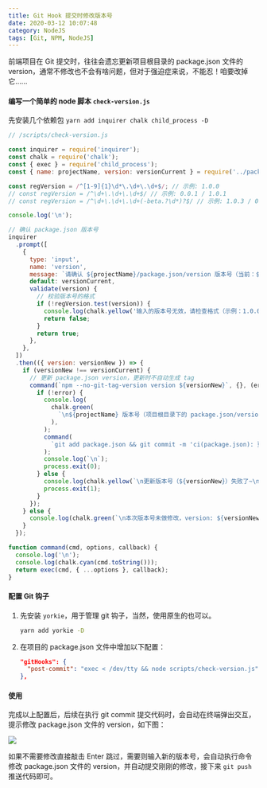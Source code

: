 ```yaml
---
title: Git Hook 提交时修改版本号
date: 2020-03-12 10:07:48
category: NodeJS
tags: [Git, NPM, NodeJS]
---
```


前端项目在 Git 提交时，往往会遗忘更新项目根目录的 package.json 文件的 version，通常不修改也不会有啥问题，但对于强迫症来说，不能忍！咱要改掉它......

#### 编写一个简单的 node 脚本 `check-version.js`

先安装几个依赖包 `yarn add inquirer chalk child_process -D`

```js
// /scripts/check-version.js

const inquirer = require('inquirer');
const chalk = require('chalk');
const { exec } = require('child_process');
const { name: projectName, version: versionCurrent } = require('../package');

const regVersion = /^[1-9]{1}\d*\.\d+\.\d+$/; // 示例: 1.0.0
// const regVersion = /^\d+\.\d+\.\d+$/ // 示例: 0.0.1 / 1.0.1
// const regVersion = /^\d+\.\d+\.\d+(-beta.?\d*)?$/ // 示例: 1.0.3 / 0.0.1-beta / 1.0.0-beta.3

console.log('\n');

// 确认 package.json 版本号
inquirer
  .prompt([
    {
      type: 'input',
      name: 'version',
      message: `请确认 ${projectName}/package.json/version 版本号（当前：${versionCurrent}）：\n`,
      default: versionCurrent,
      validate(version) {
        // 校验版本号的格式
        if (!regVersion.test(version)) {
          console.log(chalk.yellow('输入的版本号无效，请检查格式（示例：1.0.0、2.3.2）'));
          return false;
        }
        return true;
      },
    },
  ])
  .then(({ version: versionNew }) => {
    if (versionNew !== versionCurrent) {
      // 更新 package.json version，更新时不自动生成 tag
      command(`npm --no-git-tag-version version ${versionNew}`, {}, (error, stdout, stderr) => {
        if (!error) {
          console.log(
            chalk.green(
              `\n${projectName} 版本号（项目根目录下的 package.json/version）更新成功，version: ${versionNew} ！`,
            ),
          );
          command(
            `git add package.json && git commit -m 'ci(package.json): 更新项目版本号为：${versionNew}'`,
          );
          console.log(`\n`);
          process.exit(0);
        } else {
          console.log(chalk.yellow(`\n更新版本号（${versionNew}）失败了~\n`));
          process.exit(1);
        }
      });
    } else {
      console.log(chalk.green(`\n本次版本号未做修改，version: ${versionNew} ！\n`));
    }
  });

function command(cmd, options, callback) {
  console.log('\n');
  console.log(chalk.cyan(cmd.toString()));
  return exec(cmd, { ...options }, callback);
}
```

#### 配置 Git 钩子

1. 先安装 `yorkie`，用于管理 git 钩子，当然，使用原生的也可以。

   ```bash
   yarn add yorkie -D
   ```

2. 在项目的 package.json 文件中增加以下配置：

   ```json
   "gitHooks": {
     "post-commit": "exec < /dev/tty && node scripts/check-version.js"
   },
   ```

#### 使用

完成以上配置后，后续在执行 git commit 提交代码时，会自动在终端弹出交互，提示修改 package.json 文件的 version，如下图：

![](https://user-gold-cdn.xitu.io/2020/6/10/1729d6b37f7e5254?w=1326&h=348&f=png&s=55796)

如果不需要修改直接敲击 Enter 跳过，需要则输入新的版本号，会自动执行命令修改 package.json 文件的 version，并自动提交刚刚的修改，接下来 `git push` 推送代码即可。

